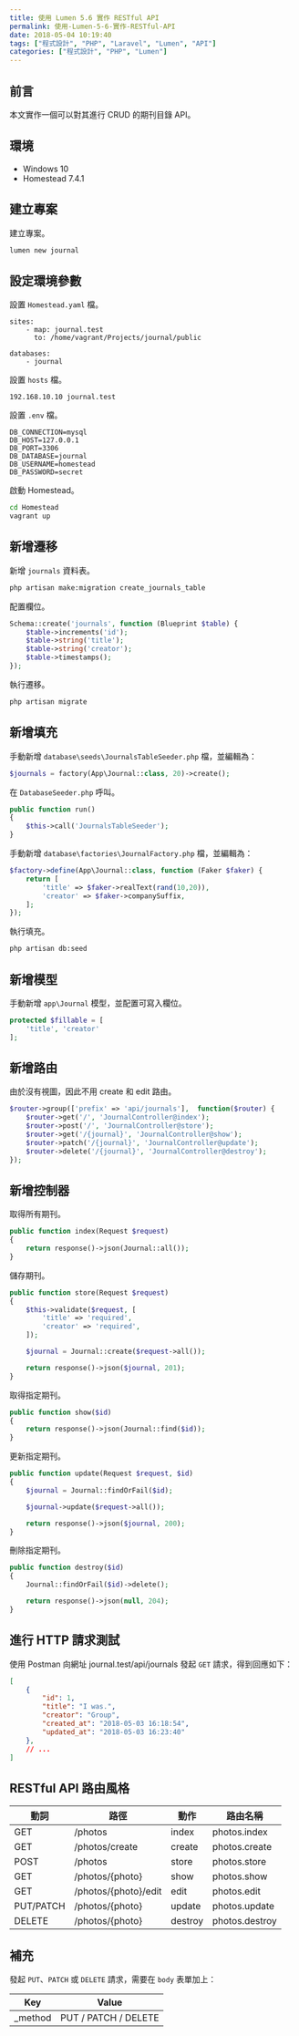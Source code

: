 ```yaml
---
title: 使用 Lumen 5.6 實作 RESTful API
permalink: 使用-Lumen-5-6-實作-RESTful-API
date: 2018-05-04 10:19:40
tags: ["程式設計", "PHP", "Laravel", "Lumen", "API"]
categories: ["程式設計", "PHP", "Lumen"]
---
```


## 前言

本文實作一個可以對其進行 CRUD 的期刊目錄 API。

## 環境

- Windows 10
- Homestead 7.4.1

## 建立專案

建立專案。

```BASH
lumen new journal
```

## 設定環境參數

設置 `Homestead.yaml` 檔。

```ENV
sites:
    - map: journal.test
      to: /home/vagrant/Projects/journal/public

databases:
    - journal
```

設置 `hosts` 檔。

```ENV
192.168.10.10 journal.test
```

設置 `.env` 檔。

```ENV
DB_CONNECTION=mysql
DB_HOST=127.0.0.1
DB_PORT=3306
DB_DATABASE=journal
DB_USERNAME=homestead
DB_PASSWORD=secret
```

啟動 Homestead。

```BASH
cd Homestead
vagrant up
```

## 新增遷移

新增 `journals` 資料表。

```BASH
php artisan make:migration create_journals_table
```

配置欄位。

```PHP
Schema::create('journals', function (Blueprint $table) {
    $table->increments('id');
    $table->string('title');
    $table->string('creator');
    $table->timestamps();
});
```

執行遷移。

```BASH
php artisan migrate
```

## 新增填充

手動新增 `database\seeds\JournalsTableSeeder.php` 檔，並編輯為：

```PHP
$journals = factory(App\Journal::class, 20)->create();
```

在 `DatabaseSeeder.php` 呼叫。

```PHP
public function run()
{
    $this->call('JournalsTableSeeder');
}
```

手動新增 `database\factories\JournalFactory.php` 檔，並編輯為：

```PHP
$factory->define(App\Journal::class, function (Faker $faker) {
    return [
        'title' => $faker->realText(rand(10,20)),
        'creator' => $faker->companySuffix,
    ];
});
```

執行填充。

```BASH
php artisan db:seed
```

## 新增模型

手動新增 `app\Journal` 模型，並配置可寫入欄位。

```PHP
protected $fillable = [
    'title', 'creator'
];
```

## 新增路由

由於沒有視圖，因此不用 create 和 edit 路由。

```PHP
$router->group(['prefix' => 'api/journals'],  function($router) {
    $router->get('/', 'JournalController@index');
    $router->post('/', 'JournalController@store');
    $router->get('/{journal}', 'JournalController@show');
    $router->patch('/{journal}', 'JournalController@update');
    $router->delete('/{journal}', 'JournalController@destroy');
});
```

## 新增控制器

取得所有期刊。

```PHP
public function index(Request $request)
{
    return response()->json(Journal::all());
}
```

儲存期刊。

```PHP
public function store(Request $request)
{
    $this->validate($request, [
        'title' => 'required',
        'creator' => 'required',
    ]);

    $journal = Journal::create($request->all());

    return response()->json($journal, 201);
}
```

取得指定期刊。

```PHP
public function show($id)
{
    return response()->json(Journal::find($id));
}
```

更新指定期刊。

```PHP
public function update(Request $request, $id)
{
    $journal = Journal::findOrFail($id);

    $journal->update($request->all());

    return response()->json($journal, 200);
}
```

刪除指定期刊。

```PHP
public function destroy($id)
{
    Journal::findOrFail($id)->delete();

    return response()->json(null, 204);
}
```

## 進行 HTTP 請求測試

使用 Postman 向網址 journal.test/api/journals 發起 `GET` 請求，得到回應如下：

```JSON
[
    {
        "id": 1,
        "title": "I was.",
        "creator": "Group",
        "created_at": "2018-05-03 16:18:54",
        "updated_at": "2018-05-03 16:23:40"
    },
    // ...
]
```

## RESTful API 路由風格

| 動詞 | 路徑 | 動作 | 路由名稱 |
| --- | --- | --- | --- |
| GET | /photos | index | photos.index |
| GET | /photos/create | create | photos.create |
| POST | /photos | store | photos.store |
| GET | /photos/{photo} | show | photos.show |
| GET | /photos/{photo}/edit | edit | photos.edit |
| PUT/PATCH | /photos/{photo} | update | photos.update |
| DELETE | /photos/{photo} | destroy | photos.destroy |

## 補充

發起 `PUT`、`PATCH` 或 `DELETE` 請求，需要在 `body` 表單加上：

| Key | Value |
| --- | --- |
| _method | PUT / PATCH / DELETE |
